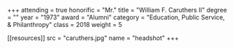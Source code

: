 +++
attending = true
honorific = "Mr."
title     = "William F. Caruthers II"
degree    = ""
year      = "1973"
award     = "Alumni"
category  = "Education, Public Service, & Philanthropy"
class     = 2018
weight    = 5

[[resources]]
  src  = "caruthers.jpg"
  name = "headshot"
+++
